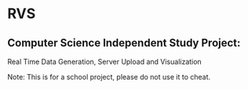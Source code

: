 # RVS
## Computer Science Independent Study Project:
Real Time Data Generation, Server Upload and Visualization


Note: This is for a school project, please do not use it to cheat.
